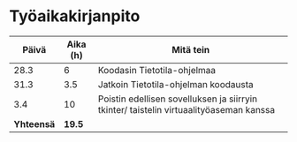 # Työaikakirjanpito

| Päivä | Aika (h) | Mitä tein |
| ----- | -------- | --------- |
| 28.3  | 6        | Koodasin Tietotila-ohjelmaa |
| 31.3  | 3.5      | Jatkoin Tietotila-ohjelman koodausta |
| 3.4   | 10       | Poistin edellisen sovelluksen ja siirryin tkinter/ taistelin virtuaalityöaseman kanssa |
| **Yhteensä** | **19.5**   |           |
